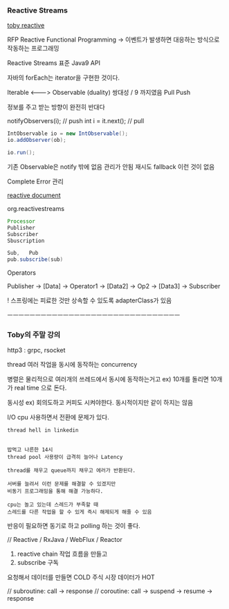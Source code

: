 ### Reactive Streams

[toby reactive](https://www.youtube.com/watch?v=8fenTR3KOJo)


RFP Reactive Functional Programming
-> 이벤트가 발생하면 대응하는 방식으로 작동하는 프로그래밍

Reactive Streams 표준 Java9 API

자바의 forEach는 iterator을 구현한 것이다.


Iterable <---> Observable (duality) 쌍대성  / 9 까지였음
Pull           Push

정보를 주고 받는 방향이 완전히 반대다

notifyObservers(i); // push
int i = it.next();  // pull


```java
IntObservable io = new IntObservable();
io.addObserver(ob);

io.run();
```

기존 Observable은 notify 밖에 없음 관리가 안됨
재시도 fallback 이런 것이 없음

Complete
Error 관리


[reactive document](http://www.reactive-streams.org)

org.reactivestreams
```java
Processor
Publisher
Subscriber
Sbuscription
```

```java
Sub,   Pub
pub.subscribe(sub)
```

Operators

Publisher -> [Data] -> Operator1 -> [Data2] -> Op2 -> [Data3] -> Subscriber

! 스프링에는 피료한 것만 상속할 수 있도록 adapterClass가 있음

ㅡㅡㅡㅡㅡㅡㅡㅡㅡㅡㅡㅡㅡㅡㅡㅡㅡㅡㅡㅡㅡㅡㅡㅡㅡㅡㅡㅡㅡㅡㅡ
### Toby의 주말 강의

http3 : grpc, rsocket

thread 여러 작업을 동시에 동작하는 concurrency

병렬은 물리적으로 여러개의 쓰레드에서 동시에 동작하는거고
ex) 10개를 돌리면 10개가 real time 으로 돈다.

동시성
ex) 회의도하고 커피도 시켜야한다. 동시적이지만 같이 하지는 않음

I/O cpu 사용하면서 전환에 문제가 있다.



```
thread hell in linkedin


밥먹고 나른한 14시 
thread pool 사용량이 급격히 늘어나 Latency

thread를 채우고 queue까지 채우고 에러가 반환된다.

서버를 늘려서 이런 문제를 해결할 수 있겠지만
비동기 프로그래밍을 통해 해결 가능하다.
 
cpu는 놀고 있는데 스레드가 부족할 때
스레드를 다른 작업을 할 수 있게 즉시 해제되게 해줄 수 있음
```

반응이 필요하면 동기로 하고 polling 하는 것이 좋다.

// Reactive / RxJava / WebFlux / Reactor

1. reactive chain 작업 흐름을 만들고
2. subscribe 구독

요청해서 데이터를 만들면 COLD
주식 시장 데이터가 HOT

// subroutine: call -> response
// coroutine: call -> suspend -> resume -> response





